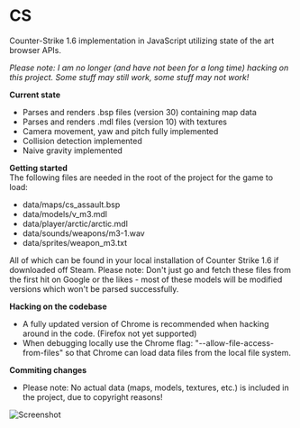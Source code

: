 CS
==
Counter-Strike 1.6 implementation in JavaScript utilizing state of the art browser APIs.

<i>Please note: I am no longer (and have not been for a long time) hacking on this project. Some stuff may still work, some stuff may not work!</i>

<b>Current state</b>
<ul>
<li>Parses and renders .bsp files (version 30) containing map data</li>
<li>Parses and renders .mdl files (version 10) with textures </li>
<li>Camera movement, yaw and pitch fully implemented</li>
<li>Collision detection implemented</li>
<li>Naive gravity implemented</li>
</ul>

<b>Getting started</b><br />
The following files are needed in the root of the project for the game to load:
- data/maps/cs_assault.bsp
- data/models/v_m3.mdl
- data/player/arctic/arctic.mdl
- data/sounds/weapons/m3-1.wav
- data/sprites/weapon_m3.txt

All of which can be found in your local installation of Counter Strike 1.6 if downloaded off Steam.
Please note: Don't just go and fetch these files from the first hit on Google or the likes - most of these models will be modified versions which won't be parsed successfully.

<b>Hacking on the codebase</b><br />
<ul>
<li>A fully updated version of Chrome is recommended when hacking around in the code. (Firefox not yet supported)</li>
<li>When debugging locally use the Chrome flag: "--allow-file-access-from-files" so that Chrome can load data files from the local file system.</li>
</ul>

<b>Commiting changes</b><br />
<ul>
<li>Please note: No actual data (maps, models, textures, etc.) is included in the project, due to copyright reasons!</li>
</ul>

![Screenshot](http://i.imgur.com/9kMVte7.png)
